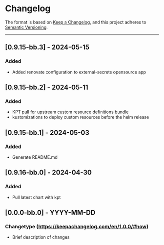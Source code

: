 # Changelog

The format is based on [Keep a Changelog](https://keepachangelog.com/en/1.0.0/), and this project adheres to [Semantic Versioning](https://semver.org/spec/v2.0.0.html).

---
## [0.9.15-bb.3] - 2024-05-15
### Added
- Added renovate configuration to external-secrets opensource app

## [0.9.15-bb.2] - 2024-05-11
### Added
- KPT pull for upstream custom resource definitions bundle
- kustomizations to deploy custom resources before the helm release

## [0.9.15-bb.1] - 2024-05-03
### Added
- Generate README.md

## [0.9.16-bb.0] - 2024-04-30
### Added
- Pull latest chart with kpt

## [0.0.0-bb.0] - YYYY-MM-DD
### Changetype (https://keepachangelog.com/en/1.0.0/#how)
- Brief description of changes
